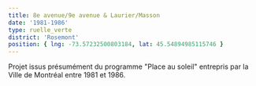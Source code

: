 ```yaml
---
title: 8e avenue/9e avenue & Laurier/Masson
date: '1981-1986'
type: ruelle_verte
district: 'Rosemont'
position: { lng: -73.57232500803184, lat: 45.54894985115746 }
---
```


Projet issus présumément du programme "Place au soleil" entrepris par la Ville de Montréal entre 1981 et 1986.
